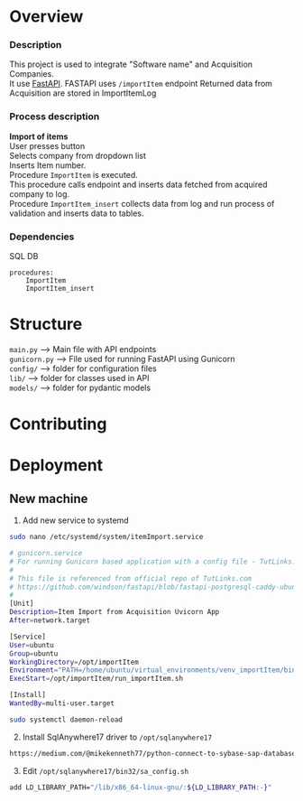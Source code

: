 # Overview
### Description
This project is used to integrate "Software name" and Acquisition Companies.  
It use [FastAPI](https://fastapi.tiangolo.com/).
FASTAPI uses `/importItem` endpoint
Returned data from Acquisition are stored in ImportItemLog

### Process description
**Import of items**<br>
User presses button<br>
Selects company from dropdown list<br>
Inserts Item number.<br>
Procedure `ImportItem` is executed.<br>
This procedure calls endpoint and inserts data fetched from acquired company to log.<br>
Procedure `ImportItem_insert` collects data from log and run process of validation and inserts data to tables.

### Dependencies
SQL DB
```
procedures:
    ImportItem
    ImportItem_insert
```

# Structure
`main.py` --> Main file with API endpoints  <br>
`gunicorn.py` --> File used for running FastAPI using Gunicorn <br>
`config/` --> folder for configuration files <br>
`lib/` --> folder for classes used in API  <br>
`models/` --> folder for pydantic models  <br>

# Contributing

# Deployment

## New machine
1. Add new service to systemd
```bash
sudo nano /etc/systemd/system/itemImport.service
```
```bash
# gunicorn.service
# For running Gunicorn based application with a config file - TutLinks.com
#
# This file is referenced from official repo of TutLinks.com
# https://github.com/windson/fastapi/blob/fastapi-postgresql-caddy-ubuntu-deploy/gunicorn.service
#
[Unit]
Description=Item Import from Acquisition Uvicorn App
After=network.target

[Service]
User=ubuntu
Group=ubuntu
WorkingDirectory=/opt/importItem
Environment="PATH=/home/ubuntu/virtual_environments/venv_importItem/bin"
ExecStart=/opt/importItem/run_importItem.sh

[Install]
WantedBy=multi-user.target

```
```bash
sudo systemctl daemon-reload
```
2. Install SqlAnywhere17 driver to `/opt/sqlanywhere17`
```bash
https://medium.com/@mikekenneth77/python-connect-to-sybase-sap-database-linux-based-os-only-17691c013661
```
3. Edit `/opt/sqlanywhere17/bin32/sa_config.sh`
```bash
add LD_LIBRARY_PATH="/lib/x86_64-linux-gnu/:${LD_LIBRARY_PATH:-}"
```

